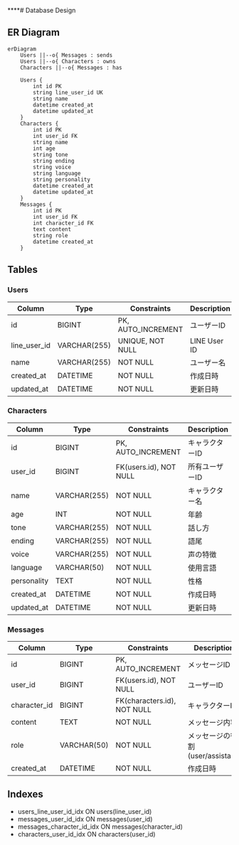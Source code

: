 ****# Database Design

## ER Diagram
```mermaid
erDiagram
    Users ||--o{ Messages : sends
    Users ||--o{ Characters : owns
    Characters ||--o{ Messages : has

    Users {
        int id PK
        string line_user_id UK
        string name
        datetime created_at
        datetime updated_at
    }
    Characters {
        int id PK
        int user_id FK
        string name
        int age
        string tone
        string ending
        string voice
        string language
        string personality
        datetime created_at
        datetime updated_at
    }
    Messages {
        int id PK
        int user_id FK
        int character_id FK
        text content
        string role
        datetime created_at
    }
```

## Tables

### Users
| Column | Type | Constraints | Description |
|--------|------|-------------|-------------|
| id | BIGINT | PK, AUTO_INCREMENT | ユーザーID |
| line_user_id | VARCHAR(255) | UNIQUE, NOT NULL | LINE User ID |
| name | VARCHAR(255) | NOT NULL | ユーザー名 |
| created_at | DATETIME | NOT NULL | 作成日時 |
| updated_at | DATETIME | NOT NULL | 更新日時 |

### Characters
| Column | Type | Constraints | Description |
|--------|------|-------------|-------------|
| id | BIGINT | PK, AUTO_INCREMENT | キャラクターID |
| user_id | BIGINT | FK(users.id), NOT NULL | 所有ユーザーID |
| name | VARCHAR(255) | NOT NULL | キャラクター名 |
| age | INT | NOT NULL | 年齢 |
| tone | VARCHAR(255) | NOT NULL | 話し方 |
| ending | VARCHAR(255) | NOT NULL | 語尾 |
| voice | VARCHAR(255) | NOT NULL | 声の特徴 |
| language | VARCHAR(50) | NOT NULL | 使用言語 |
| personality | TEXT | NOT NULL | 性格 |
| created_at | DATETIME | NOT NULL | 作成日時 |
| updated_at | DATETIME | NOT NULL | 更新日時 |

### Messages
| Column | Type | Constraints | Description |
|--------|------|-------------|-------------|
| id | BIGINT | PK, AUTO_INCREMENT | メッセージID |
| user_id | BIGINT | FK(users.id), NOT NULL | ユーザーID |
| character_id | BIGINT | FK(characters.id), NOT NULL | キャラクターID |
| content | TEXT | NOT NULL | メッセージ内容 |
| role | VARCHAR(50) | NOT NULL | メッセージの役割(user/assistant) |
| created_at | DATETIME | NOT NULL | 作成日時 |

## Indexes
- users_line_user_id_idx ON users(line_user_id)
- messages_user_id_idx ON messages(user_id)
- messages_character_id_idx ON messages(character_id)
- characters_user_id_idx ON characters(user_id) 
